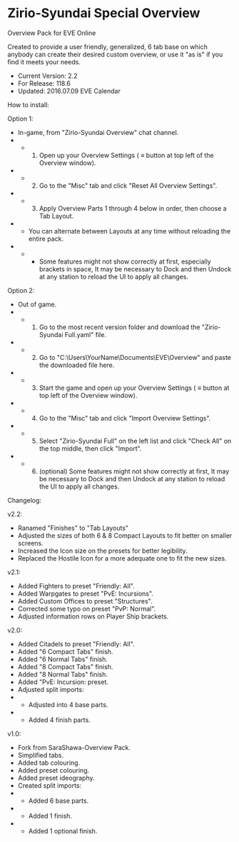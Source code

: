 # Zirio-Syundai Special Overview
Overview Pack for EVE Online

Created to provide a user friendly, generalized, 6 tab base on which anybody can create their desired custom overview, or use it "as is" if you find it meets your needs.

- Current Version: 2.2
- For Release: 118.6
- Updated: 2016.07.09 EVE Calendar

How to install:

Option 1: 
- In-game, from "Zirio-Syundai Overview" chat channel.
- - 1) Open up your Overview Settings ( ≡ button at top left of the Overview window).
- - 2) Go to the "Misc" tab and click "Reset All Overview Settings".
- - 3) Apply Overview Parts 1 through 4 below in order, then choose a Tab Layout.
- - You can alternate between Layouts at any time without reloading the entire pack.
- - * Some features might not show correctly at first, especially brackets in space, It may be necessary to Dock and then Undock at any station to reload the UI to apply all changes.

Option 2:
- Out of game.
- - 1) Go to the most recent version folder and download the "Zirio-Syundai Full.yaml" file.
- - 2) Go to "C:\Users\YourName\Documents\EVE\Overview" and paste the downloaded file here.
- - 3) Start the game and open up your Overview Settings ( ≡ button at top left of the Overview window).
- - 4) Go to the "Misc" tab and click "Import Overview Settings".
- - 5) Select "Zirio-Syundai Full" on the left list and click "Check All" on the top middle, then click "Import".
- - 6) (optional) Some features might not show correctly at first, It may be necessary to Dock and then Undock at any station to reload the UI to apply all changes.

Changelog:

v2.2:
- Ranamed "Finishes" to "Tab Layouts"
- Adjusted the sizes of both 6 & 8 Compact Layouts to fit better on smaller screens.
- Increased the Icon size on the presets for better legibility.
- Replaced the Hostile Icon for a more adequate one to fit the new sizes.

v2.1:
- Added Fighters to preset "Friendly: All".
- Added Warpgates to preset "PvE: Incursions".
- Added Custom Offices to preset "Structures".
- Corrected some typo on preset "PvP: Normal".
- Adjusted information rows on Player Ship brackets.

v2.0:
- Added Citadels to preset "Friendly: All".
- Added "6 Compact Tabs" finish.
- Added "6 Normal Tabs" finish.
- Added "8 Compact Tabs" finish.
- Added "8 Normal Tabs" finish.
- Added "PvE: Incursion: preset.
- Adjusted split imports:
- - Adjusted into 4 base parts.
- - Added 4 finish parts.

v1.0:
- Fork from SaraShawa-Overview Pack.
- Simplified tabs.
- Added tab colouring.
- Added preset colouring.
- Added preset ideography.
- Created split imports:
- - Added 6 base parts.
- - Added 1 finish.
- - Added 1 optional finish.
